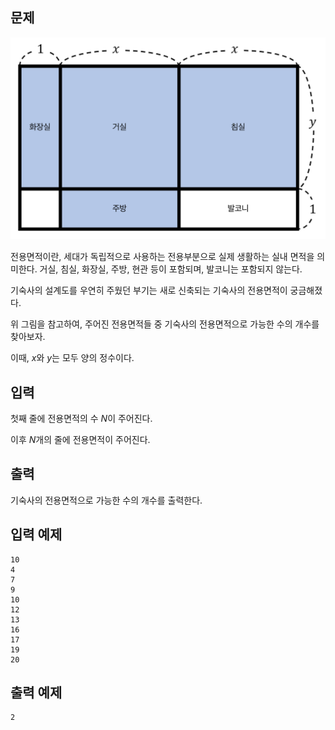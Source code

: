 ## 문제

![Untitled](/assets/전용면적.png)

전용면적이란, 세대가 독립적으로 사용하는 전용부분으로 실제 생활하는 실내 면적을 의미한다. 거실, 침실, 화장실, 주방, 현관 등이 포함되며, 발코니는 포함되지 않는다.

기숙사의 설계도를 우연히 주웠던 부기는 새로 신축되는 기숙사의 전용면적이 궁금해졌다.

위 그림을 참고하여, 주어진 전용면적들 중 기숙사의 전용면적으로 가능한 수의 개수를 찾아보자.

이때, $x$와 $y$는 모두 양의 정수이다.

## 입력

첫째 줄에 전용면적의 수 $N$이 주어진다.

이후 $N$개의 줄에 전용면적이 주어진다.

## 출력

기숙사의 전용면적으로 가능한 수의 개수를 출력한다.

## 입력 예제

```
10
4
7
9
10
12
13
16
17
19
20
```

## 출력 예제

```
2
```